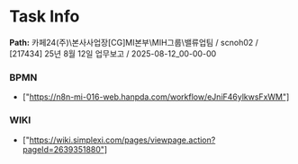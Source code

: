 # Task Info

**Path:** 카페24(주)\본사사업장\[CG]MI본부\MIH그룹\밸류업팀 / scnoh02 / [217434] 25년 8월 12일 업무보고 / 2025-08-12_00-00-00

### BPMN
- ["https://n8n-mi-016-web.hanpda.com/workflow/eJniF46ylkwsFxWM"]

### WIKI
- ["https://wiki.simplexi.com/pages/viewpage.action?pageId=2639351880"]


